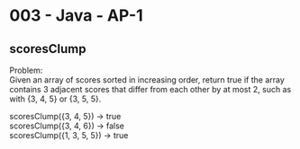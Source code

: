 003 - Java - AP-1
=====================

scoresClump
----------

Problem:  
Given an array of scores sorted in increasing order, return true if the array contains 3 adjacent scores that differ from each other by at most 2, such as with {3, 4, 5} or {3, 5, 5}. 
>
scoresClump({3, 4, 5}) → true  
scoresClump({3, 4, 6}) → false  
scoresClump({1, 3, 5, 5}) → true  